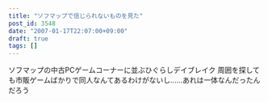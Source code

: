 ```yaml
---
title: "ソフマップで信じられないものを見た"
post_id: 3548
date: "2007-01-17T22:07:00+09:00"
draft: true
tags: []
---
```



ソフマップの中古PCゲームコーナーに並ぶひぐらしデイブレイク 周囲を探しても市販ゲームばかりで同人なんてあるわけがないし……あれは一体なんだったんだろう
